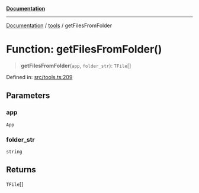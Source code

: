 [**Documentation**](../../README.md)

***

[Documentation](../../README.md) / [tools](../README.md) / getFilesFromFolder

# Function: getFilesFromFolder()

> **getFilesFromFolder**(`app`, `folder_str`): `TFile`[]

Defined in: [src/tools.ts:209](https://github.com/Christian-Me/folder-to-tags-plugin/blob/1b47fd7d007d2f33409aeb5e2ff62bca31adb1cf/src/tools.ts#L209)

## Parameters

### app

`App`

### folder\_str

`string`

## Returns

`TFile`[]

